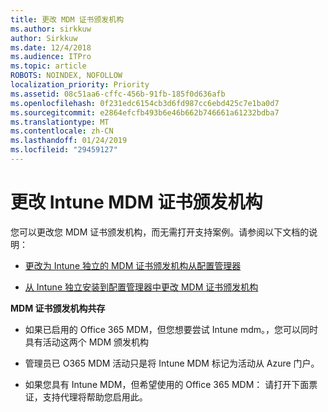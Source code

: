 ```yaml
---
title: 更改 MDM 证书颁发机构
ms.author: sirkkuw
author: Sirkkuw
ms.date: 12/4/2018
ms.audience: ITPro
ms.topic: article
ROBOTS: NOINDEX, NOFOLLOW
localization_priority: Priority
ms.assetid: 08c51aa6-cffc-456b-91fb-185f0d636afb
ms.openlocfilehash: 0f231edc6154cb3d6fd987cc6ebd425c7e1ba0d7
ms.sourcegitcommit: e2864efcfb493b6e46b662b746661a61232bdba7
ms.translationtype: MT
ms.contentlocale: zh-CN
ms.lasthandoff: 01/24/2019
ms.locfileid: "29459127"
---
```

# <a name="change-intune-mdm-authority"></a>更改 Intune MDM 证书颁发机构

您可以更改您 MDM 证书颁发机构，而无需打开支持案例。请参阅以下文档的说明：
  
- [更改为 Intune 独立的 MDM 证书颁发机构从配置管理器](https://docs.microsoft.com/sccm/mdm/deploy-use/migrate-change-mdm-authority)
    
- [从 Intune 独立安装到配置管理器中更改 MDM 证书颁发机构](https://docs.microsoft.com/sccm/mdm/deploy-use/change-mdm-authority)
    
 **MDM 证书颁发机构共存**
  
- 如果已启用的 Office 365 MDM，但您想要尝试 Intune mdm。，您可以同时具有活动这两个 MDM 颁发机构
    
- 管理员已 O365 MDM 活动只是将 Intune MDM 标记为活动从 Azure 门户。
    
- 如果您具有 Intune MDM，但希望使用的 Office 365 MDM： 请打开下面票证，支持代理将帮助您启用此。
    

